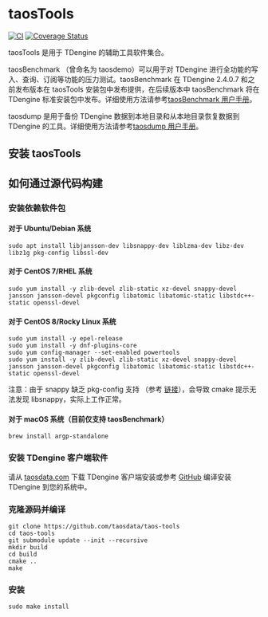 # taosTools

[![CI](https://github.com/taosdata/taos-tools/actions/workflows/cmake.yml/badge.svg)](https://github.com/taosdata/taos-tools/actions/workflows/cmake.yml)
[![Coverage Status](https://coveralls.io/repos/github/taosdata/taos-tools/badge.svg?branch=develop)](https://coveralls.io/github/taosdata/taos-tools?branch=develop)

taosTools 是用于 TDengine 的辅助工具软件集合。

taosBenchmark （曾命名为 taosdemo）可以用于对 TDengine 进行全功能的写入、查询、订阅等功能的压力测试。taosBenchmark 在 TDengine 2.4.0.7 和之前发布版本在 taosTools 安装包中发布提供，在后续版本中 taosBenchmark 将在 TDengine 标准安装包中发布。详细使用方法请参考[taosBenchmark 用户手册](https://docs.taosdata.com/reference/taosbenchmark)。

taosdump 是用于备份 TDengine 数据到本地目录和从本地目录恢复数据到 TDengine 的工具。详细使用方法请参考[taosdump 用户手册](https://docs.taosdata.com/reference/taosdump)。

## 安装 taosTools

## 如何通过源代码构建

### 安装依赖软件包

#### 对于 Ubuntu/Debian 系统

```shell
sudo apt install libjansson-dev libsnappy-dev liblzma-dev libz-dev libz1g pkg-config libssl-dev
```

#### 对于 CentOS 7/RHEL 系统

```shell
sudo yum install -y zlib-devel zlib-static xz-devel snappy-devel jansson jansson-devel pkgconfig libatomic libatomic-static libstdc++-static openssl-devel
```

#### 对于 CentOS 8/Rocky Linux 系统

```shell
sudo yum install -y epel-release
sudo yum install -y dnf-plugins-core
sudo yum config-manager --set-enabled powertools
sudo yum install -y zlib-devel zlib-static xz-devel snappy-devel jansson jansson-devel pkgconfig libatomic libatomic-static libstdc++-static openssl-devel
```

注意：由于 snappy 缺乏 pkg-config 支持
（参考 [链接](https://github.com/google/snappy/pull/86)），会导致
cmake 提示无法发现 libsnappy，实际上工作正常。

#### 对于 macOS 系统（目前仅支持 taosBenchmark）

```shell
brew install argp-standalone
```

### 安装 TDengine 客户端软件

请从 [taosdata.com](https://www.taosdata.com/cn/all-downloads/) 下载
TDengine 客户端安装或参考 [GitHub](github.com/taosdata/TDengine)
编译安装 TDengine 到您的系统中。

### 克隆源码并编译

```shell
git clone https://github.com/taosdata/taos-tools
cd taos-tools
git submodule update --init --recursive
mkdir build
cd build
cmake ..
make
```

### 安装

```shell
sudo make install
```
